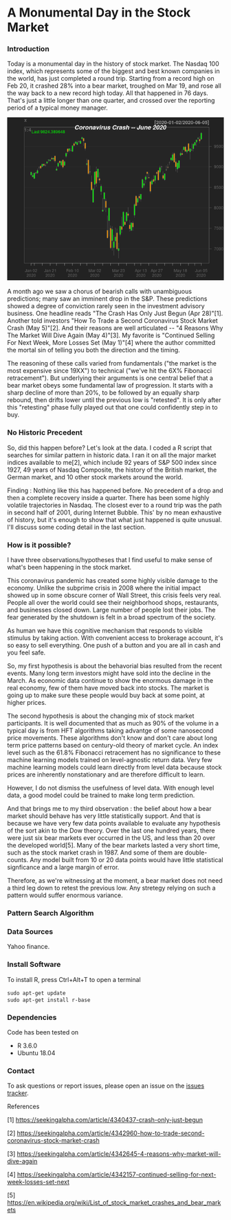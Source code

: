 # A Monumental Day in the Stock Market

### Introduction

Today is a monumental day in the history of stock market. The Nasdaq 100 index, which represents some of the biggest and best known companies in the world, has just completed a round trip. Starting from a record high on Feb 20, it crashed 28% into a bear market, troughed on Mar 19, and rose all the way back to a new record high today. All that happened in 76 days. That's just a little longer than one quarter, and crossed over the reporting period of a typical money manager. 

![Fig1](plots/NDX_jun2020.png)

A month ago we saw a chorus of bearish calls with unambiguous predictions; many saw an imminent drop in the S&P. These predictions showed a degree of conviction rarely seen in the investment advisory business. One headline reads "The Crash Has Only Just Begun (Apr 28)"[1]. Another told investors "How To Trade a Second Coronavirus Stock Market Crash (May 5)"[2]. And their reasons are well articulated -- "4 Reasons Why The Market Will Dive Again (May 4)"[3]. My favorite is "Continued Selling For Next Week, More Losses Set (May 1)"[4] where the author committed the mortal sin of telling you both the direction and the timing.

The reasoning of these calls varied from fundamentals ("the market is the most expensive since 19XX") to technical ("we've hit the 6X% Fibonacci retracement"). But underlying their arguments is one central belief that a bear market obeys some fundamental law of progression. It starts with a sharp decline of more than 20%, to be followed by an equally sharp rebound, then drifts lower until the previous low is "retested". It is only after this "retesting" phase fully played out that one could confidently step in to buy. 

### No Historic Precedent

So, did this happen before? Let's look at the data. I coded a R script that searches for similar pattern in historic data. I ran it on all the major market indices available to me[2], which include 92 years of S&P 500 index since 1927, 49 years of Nasdaq Composite, the history of the British market, the German market, and 10 other stock markets around the world. 

Finding : Nothing like this has happened before. No precedent of a drop and then a complete recovery inside a quarter. There has been some highly volatile trajectories in Nasdaq. The closest ever to a round trip was the path in second half of 2001, during Internet Bubble. This' by no mean exhaustive of history, but it's enough to show that what just happened is quite unusual. I'll discuss some coding detail in the last section.

### How is it possible?

I have three observations/hypotheses that I find useful to make sense of what's been happening in the stock market. 

This coronavirus pandemic has created some highly visible damage to the economy. Unlike the subprime crisis in 2008 where the initial impact showed up in some obscure corner of Wall Street, this crisis feels very real. People all over the world could see their neighborhood shops, restaurants, and businesses closed down. Large number of people lost their jobs. The fear generated by the shutdown is felt in a broad spectrum of the society. 

As human we have this cognitive mechanism that responds to visible stimulus by taking action. With convenient access to brokerage account, it's so easy to sell everything. One push of a button and you are all in cash and you feel safe. 

So, my first hypothesis is about the behavorial bias resulted from the recent events. Many long term investors might have sold into the decline in the March. As economic data continue to show the enormous damage in the real economy, few of them have moved back into stocks. The market is going up to make sure these people would buy back at some point, at higher prices. 

The second hypothesis is about the changing mix of stock market participants. It is well documented that as much as 90% of the volume in a typical day is from HFT algorithms taking advantge of some nanosecond price movements. These algorithms don't know and don't care about long term price patterns based on century-old theory of market cycle. An index level such as the 61.8% Fibonacci retracement has no significance to these machine learning models trained on level-agnostic return data. Very few machine learning models could learn directly from level data because stock prices are inherently nonstationary and are therefore difficult to learn.

However, I do not dismiss the usefulness of level data. With enough level data, a good model could be trained to make long term prediction. 

And that brings me to my third observation : the belief about how a bear market should behave has very little statistically support. And that is because we have very few data points available to evaluate any hypothesis of the sort akin to the Dow theory. Over the last one hundred years, there were just six bear markets ever occurred in the US, and less than 20 over the developed world[5]. Many of the bear markets lasted a very short time, such as the stock market crash in 1987. And some of them are double-counts. Any model built from 10 or 20 data points would have little statistical signficance and a large margin of error. 

Therefore, as we're witnessing at the moment, a bear market does not need a third leg down to retest the previous low. Any stretegy relying on such a pattern would suffer enormous variance.



### Pattern Search Algorithm


 
### Data Sources
Yahoo finance.  

### Install Software
To install R, press Ctrl+Alt+T to open a terminal

    sudo apt-get update 
    sudo apt-get install r-base

### Dependencies
Code has been tested on 
* R 3.6.0
* Ubuntu 18.04 


### Contact
To ask questions or report issues, please open an issue on the [issues tracker](https://github.com/htso/Monumental_Day/issues).


References

[1] https://seekingalpha.com/article/4340437-crash-only-just-begun

[2] https://seekingalpha.com/article/4342960-how-to-trade-second-coronavirus-stock-market-crash

[3] https://seekingalpha.com/article/4342645-4-reasons-why-market-will-dive-again

[4] https://seekingalpha.com/article/4342157-continued-selling-for-next-week-losses-set-next

[5] https://en.wikipedia.org/wiki/List_of_stock_market_crashes_and_bear_markets



